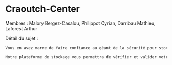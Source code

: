 # Craoutch-Center

Membres : Malory Bergez-Casalou, Philippot Cyrian, Darribau Mathieu, Laforest Arthur

Détail du sujet :

```md
Vous en avez marre de faire confiance au géant de la sécurité pour stocker vos fichiers ? Nous, itCraoutch vous proposons LA solution.

Notre plateforme de stockage vous permettra de vérifier et valider votre code avant de le faire passer en production, tout en vérifiant si votre navigateur est à jour et utilise les dernières normes de sécurité.
```
